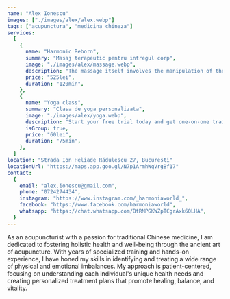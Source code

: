 ```yaml
---
name: "Alex Ionescu"
images: ["./images/alex/alex.webp"]
tags: ["acupunctura", "medicina chineza"]
services:
  [
    {
      name: "Harmonic Reborn",
      summary: "Masaj terapeutic pentru intregul corp",
      image: "./images/alex/massage.webp",
      description: "The massage itself involves the manipulation of the body's soft tissues, including muscles, connective tissues, tendons, and ligaments, using different pressures and movements. Techniques may include Swedish massage for relaxation and increased circulation, deep tissue massage to target deep layers of muscle and connective tissue, or specialized modalities like sports massage for athletes, reflexology, or acupressure.",
      price: "525lei",
      duration: "120min",
    },
    {
      name: "Yoga class",
      summary: "Clasa de yoga personalizata",
      image: "./images/alex/yoga.webp",
      description: "Start your free trial today and get one-on-one training from the world's top instructors. Break a sweat at home or download & take on the go. Start free today for endless options.",
      isGroup: true,
      price: "60lei",
      duration: "75min",
    },
  ]
location: "Strada Ion Heliade Rădulescu 27, Bucuresti"
locationUrl: "https://maps.app.goo.gl/N7p1ArmhWqVrgBf17"
contact:
  {
    email: "alex.ionescu@gmail.com",
    phone: "0724274434",
    instagram: "https://www.instagram.com/_harmoniaworld_",
    facebook: "https://www.facebook.com/harmoniaworld",
    whatsapp: "https://chat.whatsapp.com/BtRMPGKWZpTCgrAxk60LHA",
  }
---
```


As an acupuncturist with a passion for traditional Chinese medicine, I am dedicated to fostering holistic health and well-being through the ancient art of acupuncture. With years of specialized training and hands-on experience, I have honed my skills in identifying and treating a wide range of physical and emotional imbalances. My approach is patient-centered, focusing on understanding each individual's unique health needs and creating personalized treatment plans that promote healing, balance, and vitality.
